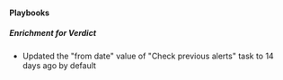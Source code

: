 
#### Playbooks

##### Enrichment for Verdict

- Updated the "from date" value of "Check previous alerts" task to 14 days ago by default
